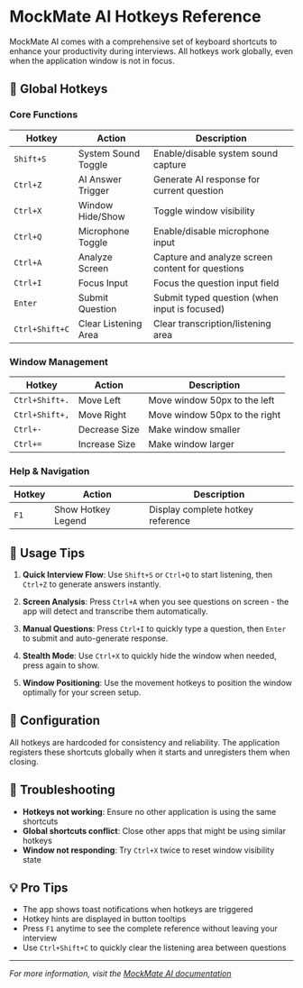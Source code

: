 # MockMate AI Hotkeys Reference

MockMate AI comes with a comprehensive set of keyboard shortcuts to enhance your productivity during interviews. All hotkeys work globally, even when the application window is not in focus.

## 🎹 Global Hotkeys

### Core Functions
| Hotkey | Action | Description |
|--------|--------|-------------|
| `Shift+S` | System Sound Toggle | Enable/disable system sound capture |
| `Ctrl+Z` | AI Answer Trigger | Generate AI response for current question |
| `Ctrl+X` | Window Hide/Show | Toggle window visibility |
| `Ctrl+Q` | Microphone Toggle | Enable/disable microphone input |
| `Ctrl+A` | Analyze Screen | Capture and analyze screen content for questions |
| `Ctrl+I` | Focus Input | Focus the question input field |
| `Enter` | Submit Question | Submit typed question (when input is focused) |
| `Ctrl+Shift+C` | Clear Listening Area | Clear transcription/listening area |

### Window Management
| Hotkey | Action | Description |
|--------|--------|-------------|
| `Ctrl+Shift+.` | Move Left | Move window 50px to the left |
| `Ctrl+Shift+,` | Move Right | Move window 50px to the right |
| `Ctrl+-` | Decrease Size | Make window smaller |
| `Ctrl+=` | Increase Size | Make window larger |

### Help & Navigation
| Hotkey | Action | Description |
|--------|--------|-------------|
| `F1` | Show Hotkey Legend | Display complete hotkey reference |

## 🎯 Usage Tips

1. **Quick Interview Flow**: Use `Shift+S` or `Ctrl+Q` to start listening, then `Ctrl+Z` to generate answers instantly.

2. **Screen Analysis**: Press `Ctrl+A` when you see questions on screen - the app will detect and transcribe them automatically.

3. **Manual Questions**: Press `Ctrl+I` to quickly type a question, then `Enter` to submit and auto-generate response.

4. **Stealth Mode**: Use `Ctrl+X` to quickly hide the window when needed, press again to show.

5. **Window Positioning**: Use the movement hotkeys to position the window optimally for your screen setup.

## 🔧 Configuration

All hotkeys are hardcoded for consistency and reliability. The application registers these shortcuts globally when it starts and unregisters them when closing.

## 🐛 Troubleshooting

- **Hotkeys not working**: Ensure no other application is using the same shortcuts
- **Global shortcuts conflict**: Close other apps that might be using similar hotkeys
- **Window not responding**: Try `Ctrl+X` twice to reset window visibility state

## 💡 Pro Tips

- The app shows toast notifications when hotkeys are triggered
- Hotkey hints are displayed in button tooltips
- Press `F1` anytime to see the complete reference without leaving your interview
- Use `Ctrl+Shift+C` to quickly clear the listening area between questions

---

*For more information, visit the [MockMate AI documentation](README.md)*
